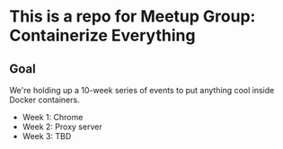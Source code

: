 # This is a repo for Meetup Group: Containerize Everything

## Goal

We're holding up a 10-week series of events to put anything cool inside Docker containers.

* Week 1: Chrome
* Week 2: Proxy server
* Week 3: TBD
